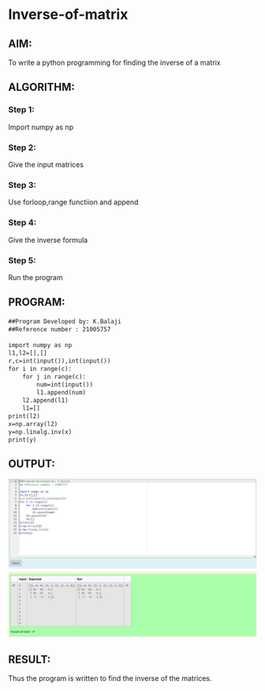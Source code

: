 # Inverse-of-matrix

## AIM:
To write a python programming for finding the inverse of a matrix
## ALGORITHM:
### Step 1:
Import numpy as np
### Step 2:
Give the input matrices
### Step 3:
Use forloop,range functiion and append
### Step 4:
Give the inverse formula
### Step 5:
Run the program

## PROGRAM:
~~~
##Program Developed by: K.Balaji
##Reference number : 21005757

import numpy as np
l1,l2=[],[]
r,c=int(input()),int(input())
for i in range(c):
    for j in range(c):
        num=int(input())
        l1.append(num)
    l2.append(l1)
    l1=[]
print(l2)
x=np.array(l2)
y=np.linalg.inv(x)
print(y)
~~~
## OUTPUT:
![output](./1.png)
## RESULT:
Thus the program is written to find the inverse of the matrices.
